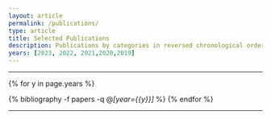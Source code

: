 ```yaml
---
layout: article
permalink: /publications/
type: article
title: Selected Publications
description: Publications by categories in reversed chronological order. Generated by jekyll-scholar.
years: [2023, 2022, 2021,2020,2019]
---
```


<!-- _{{page.description}}_ -->

---

{% for y in page.years %}
  <!-- <h3 class="article-list__group-header">{{y}}</h3> -->
  {% bibliography -f papers -q @*[year={{y}}]* %}
{% endfor %}



---

<!-- _Remark: <sup>#</sup> indicates equal contribution_ -->
